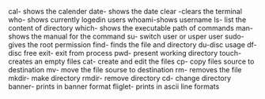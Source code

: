 cal- shows the calender
date- shows the date
clear -clears the terminal
who- shows currently logedin users
whoami-shows username
ls- list the content of directory
which- shows the executable path of commands
man- shows the manual for the command
su- switch user or usper user
sudo- gives the root permission
find- finds the file and directory
du-disc usage
df- disc free
exit- exit from process
pwd- present working directory
touch- creates an empty files
cat- create and edit the files
cp- copy files source to destination
mv- move the file sourse to destination
rm- removes the file
mkdir- make directory
rmdir- remove directory
cd- change directory
banner- prints in banner format
fliglet- prints in ascii line formats
